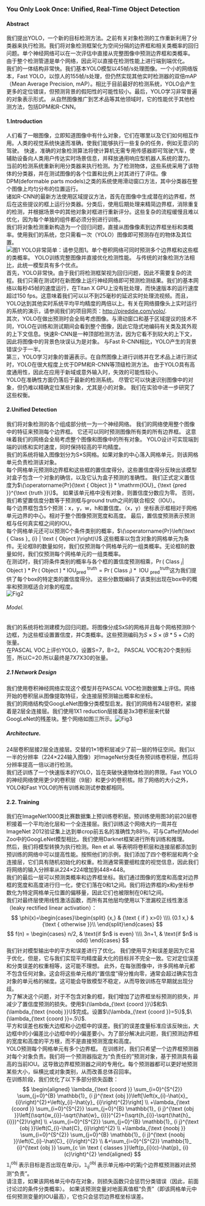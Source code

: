 
### You Only Look Once: Unified, Real-Time Object Detection  
#### Abstract  
我们提出YOLO，一个新的目标检测方法。之前有关对象检测的工作重新利用了分类器来执行检测。我们将对象检测框架化为空间分隔的边界框和相关类概率的回归问题。单个神经网络可以在一次评估中直接从完整图像中预测边界框和类概率。 由于整个检测管道是单个网络，因此可以直接在检测性能上进行端到端优化。  
我们的一体结构非常快。我们基本YOLO模型以45帧/s处理图像。一个小的网络版本，Fast YOLO，以惊人的155帧/s处理，但仍然实现其他实时检测器的双倍mAP（Mean Average Precision, mAP）。相比于目前最好的检测系统，YOLO会产生更多的定位错误，但预测背景的假阳性的可能性较小。最后，YOLO学习非常普遍的对象表示形式。 从自然图像推广到艺术品等其他领域时，它的性能优于其他检测方法，包括DPM和R-CNN。  
#### 1.Introduction  
人们看了一眼图像，立即知道图像中有什么对象，它们在哪里以及它们如何相互作用。人类的视觉系统快速而准确，使我们能够执行一些复杂的任务，例如无意识的驾驶。 快速，准确的对象检测算法将使计算机无需专用传感器即可驾驶汽车，使辅助设备向人类用户传达实时场景信息，并释放通用响应型机器人系统的潜力。  
当前的检测系统重新利用分类器来执行检测。为了检测物体，这些系统采用了该物体的分类器，并在测试图像的各个位置和比例上对其进行了评估。像DPM(deformable parts models)之类的系统使用滑动窗口方法，其中分类器在整个图像上均匀分布的位置运行。  
诸如R-CNN的最新方法使用区域提议方法，首先在图像中生成潜在的边界框，然后在这些提议的框上运行分类器。分类后，使用后期处理来精简边界框，消除重复的检测，并根据场景中的其他对象对框进行重新评分。这些复杂的流程缓慢且难以优化，因为每个单独的组件都必须分别进行训练。  
我们将对象检测重新构造为一个回归问题，直接从图像像素到边界框坐标和类概率。使用我们的系统，您只需看一次（YOLO）图像即可预测存在的物体及其位置。  
![图1](https://github.com/David-on-Code/Object-Detection/blob/master/YOLO/YOLO_V1/Fig1.png)
YOLO非常简单：请参见图1。单个卷积网络可同时预测多个边界框和这些框的类概率。 YOLO训练完整图像并直接优化检测性能。 与传统的对象检测方法相比，此统一模型具有多个优点。  
首先，YOLO非常快。由于我们将检测框架视为回归问题，因此不需要复杂的流程。我们只需在测试时在新图像上运行神经网络即可预测检测结果。我们的基本网络以每秒45帧的速度运行，在Titan X GPU上没有批处理，而快速版本的运行速度超过150 fps。这意味着我们可以以不到25毫秒的延迟实时处理流视频。而且，YOLO达到其他实时系统平均平均精度的两倍以上。有关在网络摄像头上实时运行的系统的演示，请参阅我们的项目网页：http://pjreddie.com/yolo/.   
其次，YOLO在做出预测时会全局考虑图像。与滑动窗口和基于区域提议的技术不同，YOLO在训练和测试期间会看到整个图像，因此它隐式地编码有关类及其外观的上下文信息。快速R-CNN是一种顶部检测方法，因为它看不到较大的上下文，因此将图像中的背景色块误认为是对象。 与Fast R-CNN相比，YOLO产生的背景错误少于一半。  
第三，YOLO学习对象的普遍表示。在自然图像上进行训练并在艺术品上进行测试时，YOLO在很大程度上优于DPM和R-CNN等顶级检测方法。 由于YOLO具有高度通用性，因此在应用于新域或意外输入时，失效的可能性较小。  
YOLO在准确性方面仍落后于最新的检测系统。 尽管它可以快速识别图像中的对象，但仍难以精确定位某些对象，尤其是小的对象。 我们在实验中进一步研究了这些权衡。  
#### 2.Unified Detection  
我们将对象检测的各个组成部分统一为一个神经网络。 我们的网络使用整个图像中的特征来预测每个边界框。 它还可以同时预测图像所有类的所有边界框。 这意味着我们的网络会全局考虑整个图像和图像中的所有对象。 YOLO设计可实现端到端的训练和实时速度，同时保持较高的平均精度。  
我们的系统将输入图像划分为S×S网格。如果对象的中心落入网格单元，则该网格单元负责检测该对象。  
每个网格单元预测B边界框和这些框的置信度得分。这些置信度得分反映出该模型对盒子包含一个对象的确信，以及它认为盒子预测的准确性。 我们正式定义置信度为$\(\operatorname{Pr}(\text { Object }) * \mathrm{IOU}_ {\text {pred }}^{\text {truth }}\)$。 如果该单元格中没有对象，则置信度分数应为零。 否则，我们希望置信度分数等于预测框与ground truth之间的联合相交（IOU）。   
每个边界框包含5个预测：x，y，w，h和置信度。（x，y）坐标表示框相对于网格单元边界的中心。相对于整个图像预测宽度和高度。 最后，置信度预测表示预测框与任何真实框之间的IOU。  
每个网格单元还可以预测C个条件类别的概率，$\(\operatorname{Pr}\left(\text { Class }_ {i} | \text { Object }\right)\)$.这些概率以包含对象的网格单元为条件。无论框B的数量如何，我们仅预测每个网格单元的一组类概率。无论框B的数量如何，我们仅预测每个网格单元的一组类概率。  
在测试时，我们将条件类别的概率与各个框的置信度预测相乘，$\begin{equation}
\operatorname{Pr}\left(\text { Class }_ {i} | \text { Object }\right) * \operatorname{Pr}(\text { Object }) * \mathrm { IOU}_ {\text {pred }}^{\text {truth}}=\operatorname{Pr}\left(\text { Class }_ {i}\right) * \text { IOU }_ {\text {pred}}^{\text {truth}}
\end{equation}$这为我们提供了每个box的特定类的置信度得分。 这些分数既编码了该类别出现在box中的概率和预测框适合对象的程度。  
![Fig2](https://github.com/David-on-Code/Object-Detection/blob/master/YOLO/YOLO_V1/Fig2.png)  
###### Model.  
我们的系统将检测建模为回归问题。将图像分成SxS的网格并且每个网格预测B个边框，为这些框设置置信度，并C类概率。这些预测编码为$S \times S \times(B * 5+C)$的张量。  
在PASCAL VOC上评价YOLO，设置S=7，B=2。 PASCAL VOC有20个类别标签，所以C=20.所以最终是7X7X30的张量。   
##### 2.1 Network Design  
我们使用卷积神经网络实现这个模型并在PASCAL VOC检测数据集上评估。网络开始的卷积层从图像提取特征，全连接层预测输出概率和坐标。  
我们的网络结构受GoogLeNet图像分类模型启发。我们的网络有24层卷积，紧接着是2层全连接层。我们使用1X1 reduction层接着是3x3卷积层来代替GoogLeNet的残差块。整个网络如图三所示。![Fig3](https://github.com/David-on-Code/Object-Detection/blob/master/YOLO/YOLO_V1/Fig3.png)  
##### Architecture.   
24层卷积层接2层全连接层。交替的1×1卷积层减少了前一层的特征空间。我们以一半的分辨率（224×224输入图像）对ImageNet分类任务预训练卷积层，然后将分辨率提高一倍以进行检测。  
我们还训练了一个快速版本的YOLO，旨在突破快速物体检测的界限。Fast YOLO的神经网络使用更少的卷积层（9层）和更少的卷积核。除了网络的大小之外，YOLO和Fast YOLO的所有训练和测试参数都相同。  
#### 2.2. Training  
我们在ImageNet1000类比赛数据集上预训练卷积层。预训练使用图3的前20层卷积接着一个平均池化层和一个全连接层。我们训练这个网络大约一周并在ImageNet 2012验证集上达到单crop前五名的准确性为88％，可与Caffe的Model Zoo中的GoogLeNet模型相比。我们使用Darknet框架进行所有训练和推理。  
然后，我们将模型转换为执行检测。Ren et al. 等表明将卷积层和连接层都添加到预训练的网络中可以提高性能。按照他们的示例，我们添加了四个卷积层和两个全连接层，它们具有随机初始化的权重。检测通常需要细粒度的视觉信息，因此我们将网络的输入分辨率从224×224增加到448×448。  
我们的最后一层可以预测类概率和边界框坐标。我们通过图像的宽度和高度对边界框的宽度和高度进行归一化，使它们落在0和1之间。我们将边界框的x和y坐标参数化为特定网格单元位置的偏移量，因此它们也被限制在0和1之间。  
我们对最终层使用线性激活函数，而所有其他层均使用以下泄漏校正线性激活（leaky rectified linear activation）：
$$
\phi(x)=\begin{cases}\begin{split}
{x,} & {\text { if } x>0} \\\\
{0.1 x,} & {\text { otherwise }}\\
\end{split}\end{cases}
$$
$$
f(n) =
\begin{cases}
n/2,  & \text{if $n$ is even} \\\\
3n+1, & \text{if $n$ is odd}
\end{cases}
$$
我们针对模型输出中的平方和误差进行了优化。 我们使用平方和误差是因为它易于优化，但是，它与我们实现平均精度最大化的目标并不完全一致。它对定位误差和分类误差的权重相等，这可能不理想。 此外，在每张图像中，许多网格单元都不包含任何对象。这会将这些单元格的“置信度”得分推向零，通常会超过确实包含对象的单元格的梯度。这可能会导致模型不稳定，从而导致训练在早期就出现分歧。  
为了解决这个问题，对于不包含对象的框，我们增加了边界框坐标预测的损失，并减少了置信度预测的损失。使用$\(\lambda_{\text {coord }}\)$和$\(\lambda_{\text {noobj }}\)$完成。设置$\(\lambda_{\text {coord }}=5\)$,$\(\lambda_{\text {coord }}=.5\)$.  
平方和误差也权衡大边框和小边框中的误差。我们的误差度量标准应该反映出，大边框中的小偏差比小边框中的小偏差要小。为了部分解决此问题，我们预测边界框的宽度和高度的平方根，而不是直接预测宽度和高度。  
YOLO预测每个网格单元有多个边界框。 在训练时，我们只希望一个边界框预测器对每个对象负责。我们将一个预测器指定为“负责任的”预测对象，基于预测具有最高的当前IOU。这导致边界框预测器之间的专用化。每个预测器都可以更好地预测某些大小，纵横比或对象类别，从而改善总体召回率。  
在训练阶段，我们优化了以下多部分损失函数：
$$
\begin{aligned}
\lambda_{\text {coord }} \sum_{i=0}^{S^{2}} \sum_{j=0}^{B} \mathbb{1}_ {i j}^{\text {obj }}\left[\left(x_{i}-\hat{x}_ {i}\right)^{2}+\left(y_{i}-\hat{y}_ {i}\right)^{2}\right] \\
+\lambda_{\text {coord }} \sum_{i=0}^{S^{2}} \sum_{j=0}^{B} \mathbb{1}_ {i j}^{\text {obj }}\left[(\sqrt{w_{i}}-\sqrt{\hat{w}_ {i}})^{2}+(\sqrt{h_{i}}-\sqrt{\hat{h}_ {i}})^{2}\right] \\
+\sum_{i=0}^{S^{2}} \sum_{j=0}^{B}  \mathbb{1}_ {i j}^{\text {obj }}\left(C_{i}-\hat{C}_ {i}\right)^{2} \\
+\lambda_{\text {noobj }} \sum_{i=0}^{S^{2}} \sum_{j=0}^{B} \mathbb{1}_ {i j}^{\text {noobj }}\left(C_{i}-\hat{C}_ {i}\right)^{2} \\
&+\sum_{i=0}^{S^{2}} \mathbb{1}_ {i}^{\text {obj }} \sum_{c \in \text { classes }}\left(p_{i}(c)-\hat{p}_ {i}(c)\right)^{2}
\end{aligned}
$$
$\mathbb{1}_ {i}^{\text {obj }}$表示目标是否出现在单元i，$\mathbb{1}_ {ij}^{\text {obj }}$表示单元格i中的第j个边界框预测器对此预测“负责”。  
请注意，如果该网格单元中存在对象，则损失函数只会惩罚分类错误（因此，前面讨论过的条件分类概率）。 如果该预测变量对地面真值框“负责”（即该网格单元中任何预测变量的IOU最高），它也只会惩罚边界框坐标误差。













